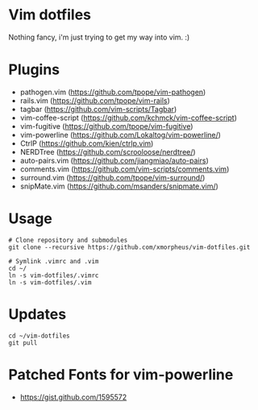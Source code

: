 # Vim dotfiles

Nothing fancy, i'm just trying to get my way into vim. :)

# Plugins
* pathogen.vim (https://github.com/tpope/vim-pathogen)
* rails.vim (https://github.com/tpope/vim-rails)
* tagbar (https://github.com/vim-scripts/Tagbar)
* vim-coffee-script (https://github.com/kchmck/vim-coffee-script)
* vim-fugitive (https://github.com/tpope/vim-fugitive)
* vim-powerline (https://github.com/Lokaltog/vim-powerline/)
* CtrlP (https://github.com/kien/ctrlp.vim)
* NERDTree (https://github.com/scrooloose/nerdtree/)
* auto-pairs.vim (https://github.com/jiangmiao/auto-pairs)
* comments.vim (https://github.com/vim-scripts/comments.vim)
* surround.vim (https://github.com/tpope/vim-surround/)
* snipMate.vim (https://github.com/msanders/snipmate.vim/)


# Usage
    
    # Clone repository and submodules
    git clone --recursive https://github.com/xmorpheus/vim-dotfiles.git

    # Symlink .vimrc and .vim
    cd ~/
    ln -s vim-dotfiles/.vimrc 
    ln -s vim-dotfiles/.vim


# Updates

    cd ~/vim-dotfiles
    git pull


# Patched Fonts for vim-powerline
* https://gist.github.com/1595572
